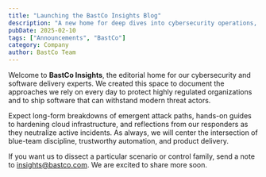```yaml
---
title: "Launching the BastCo Insights Blog"
description: "A new home for deep dives into cybersecurity operations, resilient architectures, and playbooks from the BastCo team."
pubDate: 2025-02-10
tags: ["Announcements", "BastCo"]
category: Company
author: BastCo Team
---
```


Welcome to **BastCo Insights**, the editorial home for our cybersecurity and software delivery experts. We created this space to document the approaches we rely on every day to protect highly regulated organizations and to ship software that can withstand modern threat actors.

Expect long-form breakdowns of emergent attack paths, hands-on guides to hardening cloud infrastructure, and reflections from our responders as they neutralize active incidents. As always, we will center the intersection of blue-team discipline, trustworthy automation, and product delivery.

If you want us to dissect a particular scenario or control family, send a note to [insights@bastco.com](mailto:insights@bastco.com). We are excited to share more soon.
